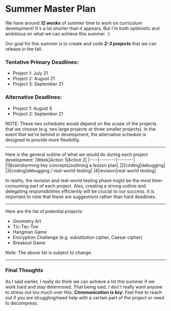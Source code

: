 # Summer Master Plan
We have around ***12 weeks*** of summer time to work on curriculum development! It's a lot shorter than it appears. But I'm both optimistic and ambitious on what we can achieve this summer. :)

Our goal for this summer is to create and code _**2-3 projects**_ that we can release in the fall. 

### Tentative Primary Deadlines:
* Project 1: July 21
* Project 2: August 21
* Project 3: September 21

### Alternative Deadlines:
* Project 1: August 5
* Project 2: September 21


NOTE: These two schedules would depend on the scope of the projects that we choose (e.g. two large projects or three smaller projects). In the event that we're behind in development, the alternative schedule is designed to provide more flexibility.

---

Here is the general outline of what we would do during each project development:
|Week|Action 1|Action 2|
|----|--------|--------|
|1|brainstorming key concepts|outlining a lesson plan|
|2|coding|debugging|
|3|coding|debugging / real-world testing|
|4|revision|real-world testing|

In reality, the revision and real-world testing phase might be the most time-consuming part of each project. Also, creating a strong outline and delegating responsibilities efficiently will be crucial to our success. It is important to note that these are suggestions rather than hard deadlines.

---
Here are the list of potential projects:
* Geometry Art
* Tic-Tac-Toe
* Hangman Game
* Encryption Challenge (e.g. substitution cipher, Caesar cipher)
* Breakout Game

Note: The above list is subject to change.

---

### Final Thoughts
As I said earlier, I really do think we can achieve a lot this summer if we work hard and stay determined. That being said, I don't really want anyone to stress out too much over this. ***Communication is key***. Feel free to reach out if you are struggling/need help with a certain part of the project or need to decompress.
